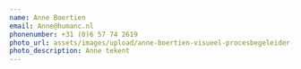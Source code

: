 ```yaml
---
name: Anne Boertien
email: Anne@humanc.nl
phonenumber: +31 (0)6 57 74 2619
photo_url: assets/images/upload/anne-boertien-visueel-procesbegeleider-zakelijk-tekenen-visueel-verslag-psycholoog.960x0.jpg
photo_description: Anne tekent
---
```

